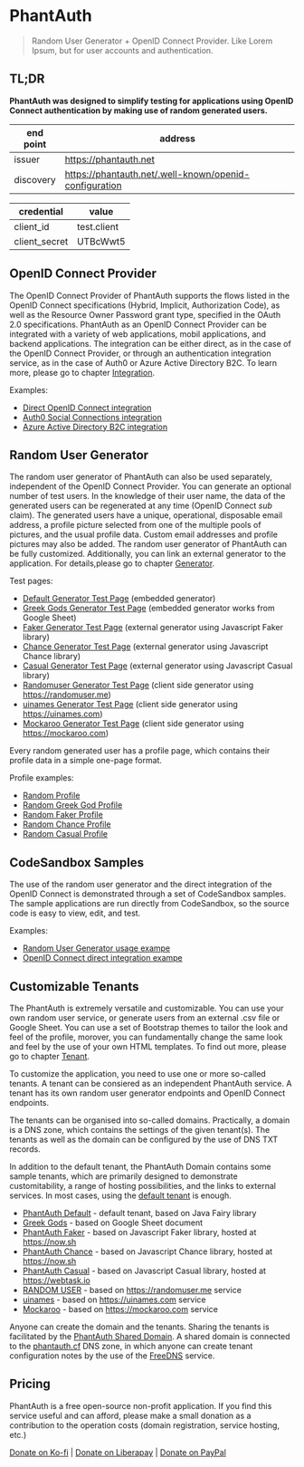 # PhantAuth

> Random User Generator + OpenID Connect Provider.
> Like Lorem Ipsum, but for user accounts and authentication.

## TL;DR

**PhantAuth was designed to simplify testing for applications using OpenID Connect authentication by making use of random generated users.**

end point | address
--- | ---
issuer | https://phantauth.net
discovery | https://phantauth.net/.well-known/openid-configuration

credential | value
--- | ---
client_id | test.client
client_secret | UTBcWwt5

## OpenID Connect Provider

The OpenID Connect Provider of PhantAuth supports the flows listed in the OpenID Connect specifications (Hybrid, Implicit, Authorization Code), as well as the Resource Owner Password grant type, specified in the OAuth 2.0 specifications. PhantAuth as an OpenID Connect Provider can be integrated with a variety of web applications, mobil applications, and  backend applications. The integration can be either direct, as in the case of the OpenID Connect Provider, or through an authentication integration service, as in the case of Auth0 or Azure Active Directory B2C. To learn more, please go to chapter [Integration](integration).

Examples:

- [Direct OpenID Connect integration](https://www.phantauth.net/test/oidc)
- [Auth0 Social Connections integration](https://www.phantauth.net/test/auth0)
- [Azure Active Directory B2C integration](https://www.phantauth.net/test/azure)

## Random User Generator

The random user generator of PhantAuth can also be used separately, independent of the OpenID Connect Provider. You can generate an optional number of test users. In the knowledge of their user name, the data of the generated users can be regenerated at any time (OpenID Connect *sub* claim). The generated users have a unique, operational, disposable email address, a profile picture selected from one of the multiple pools of pictures, and the usual profile data. Custom email addresses and profile pictures may also be added. The random user generator of PhantAuth can be fully customized. Additionally, you can link an external generator to the application. For details,please go to chapter [Generator](generator).

Test pages:

- [Default Generator Test Page](https://phantauth.net/test/user) (embedded generator)
- [Greek Gods Generator Test Page](https://phantauth.net/_gods/test/user) (embedded generator works from Google Sheet)
- [Faker Generator Test Page](https://phantauth.net/_faker/test/user) (external generator using Javascript Faker library)
- [Chance Generator Test Page](https://phantauth.net/_chance/test/user) (external generator using Javascript Chance library)
- [Casual Generator Test Page](https://phantauth.net/_casual/test/user) (external generator using Javascript Casual library)
- [Randomuser Generator Test Page](https://phantauth.net/_randomuser/test/user) (client side generator using https://randomuser.me)
- [uinames Generator Test Page](https://phantauth.net/_uinames/test/user) (client side generator using https://uinames.com)
- [Mockaroo Generator Test Page](https://phantauth.net/_mockaroo/test/user) (client side generator using https://mockaroo.com)

Every random generated user has a profile page, which contains their profile data in a simple one-page format.

Profile examples:

- [Random Profile](https://phantauth.net/%7Ejoe.black)
- [Random Greek God Profile](https://phantauth.net/_gods/%7Ezeus)
- [Random Faker Profile](https://phantauth.net/_faker/%7Eharry.houdini)
- [Random Chance Profile](https://phantauth.net/_chance/%7Epeter.pan)
- [Random Casual Profile](https://phantauth.net/_casual/%7Ejohn.smith)

## CodeSandbox Samples

The use of the random user generator and the direct integration of  the OpenID Connect is demonstrated through a set of CodeSandbox samples. The sample applications are run directly from CodeSandbox, so the source code is easy to view, edit, and test.

Examples:

- [Random User Generator usage exampe](https://4xyj8lw394.codesandbox.io/)
- [OpenID Connect direct integration exampe](https://8z77681269.codesandbox.io/)

## Customizable Tenants

The PhantAuth is extremely versatile and customizable. You can use your own random user service, or generate users from an external .csv file or Google Sheet. You can use a set of Bootstrap themes to tailor the look and feel of the profile, morover, you can fundamentally change the same look and feel by the use of your own HTML templates. To find out more, please go to chapter [Tenant](tenant).

To customize the application, you need to use one or more so-called tenants. A tenant can be consiered as an independent PhantAuth service. A tenant has its own random user generator endpoints and OpenID Connect endpoints.

The tenants can be organised into so-called domains. Practically, a domain is a DNS zone, which contains the settings of the given tenant(s). The tenants as well as the domain can be configured by the use of DNS TXT records.

In addition to the default tenant, the PhantAuth Domain contains some sample tenants, which are primarily designed to demonstrate customitability, a range of hosting possibilities, and the links to external services. In most cases, using the [default tenant](https://phantauth.net) is enough.

- [PhantAuth Default](https://phantauth.net) - default tenant, based on Java Fairy library
- [Greek Gods](https://phantauth.net/_gods) - based on Google Sheet document
- [PhantAuth Faker](https://phantauth.net/_faker) - based on Javascript Faker library, hosted at https://now.sh
- [PhantAuth Chance](https://phantauth.net/_chance) - based on Javascript Chance library, hosted at https://now.sh
- [PhantAuth Casual](https://phantauth.net/_casual) - based on Javascript Casual library, hosted at https://webtask.io
- [RANDOM USER](https://phantauth.net/_randomuser) - based on https://randomuser.me service
- [uinames](https://phantauth.net/_uinames) - based on https://uinames.com service
- [Mockaroo](https://phantauth.net/_mockaroo) - based on  https://mockaroo.com service

Anyone can create the domain and the tenants. Sharing the tenants is facilitated by the [PhantAuth Shared Domain](https://shared.phantauth.net). A shared domain is connected to the [phantauth.cf](http://phantauth.cf) DNS zone, in which anyone can create tenant configuration notes by the use of the [FreeDNS](https://freedns.afraid.org/) service.

## Pricing

PhantAuth is a free open-source non-profit application. If you find this service useful and can afford, please make a small donation as a contribution to the operation costs (domain registration, service hosting, etc.)

[Donate on Ko-fi](https://ko-fi.com/Q5Q0T7C7) | [Donate on Liberapay](https://liberapay.com/szkiba/donate) | [Donate on PayPal](https://www.paypal.com/cgi-bin/webscr?cmd=_s-xclick&hosted_button_id=VXLCJ3EZRAE7G&source=url)
